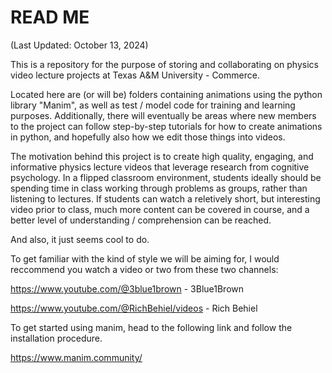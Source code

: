 # READ ME

(Last Updated: October 13, 2024)

This is a repository for the purpose of storing and collaborating on physics video lecture projects at Texas A&M University - Commerce.

Located here are (or will be) folders containing animations using the python library "Manim", as well as test / model code for training and learning purposes.  Additionally, there will eventually be areas where new members to the project can follow step-by-step tutorials for how to create animations in python, and hopefully also how we edit those things into videos.

The motivation behind this project is to create high quality, engaging, and informative physics lecture videos that leverage research from cognitive psychology.  In a flipped classroom environment, students ideally should be spending time in class working through problems as groups, rather than listening to lectures.  If students can watch a reletively short, but interesting video prior to class, much more content can be covered in course, and a better level of understanding / comprehension can be reached. 

And also, it just seems cool to do.

To get familiar with the kind of style we will be aiming for, I would reccommend you watch a video or two from these two channels:

https://www.youtube.com/@3blue1brown - 3Blue1Brown

https://www.youtube.com/@RichBehiel/videos - Rich Behiel

To get started using manim, head to the following link and follow the installation procedure. 

https://www.manim.community/





